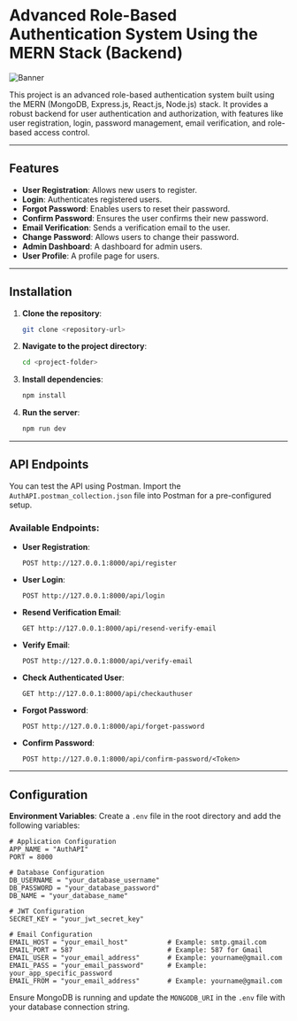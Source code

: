 # Advanced Role-Based Authentication System Using the MERN Stack (Backend)

![Banner](https://res.cloudinary.com/doxgutilx/image/upload/v1740657044/images/iiqdxle6e4giheutrxkp.png)

This project is an advanced role-based authentication system built using the MERN (MongoDB, Express.js, React.js, Node.js) stack. It provides a robust backend for user authentication and authorization, with features like user registration, login, password management, email verification, and role-based access control.

---

## Features

- **User Registration**: Allows new users to register.
- **Login**: Authenticates registered users.
- **Forgot Password**: Enables users to reset their password.
- **Confirm Password**: Ensures the user confirms their new password.
- **Email Verification**: Sends a verification email to the user.
- **Change Password**: Allows users to change their password.
- **Admin Dashboard**: A dashboard for admin users.
- **User Profile**: A profile page for users.

---

## Installation

1. **Clone the repository**:

   ```bash
   git clone <repository-url>
   ```

2. **Navigate to the project directory**:

   ```bash
   cd <project-folder>
   ```

3. **Install dependencies**:

   ```bash
   npm install
   ```

4. **Run the server**:
   ```bash
   npm run dev
   ```

---

## API Endpoints

You can test the API using Postman. Import the `AuthAPI.postman_collection.json` file into Postman for a pre-configured setup.

### Available Endpoints:

- **User Registration**:

  ```
  POST http://127.0.0.1:8000/api/register
  ```

- **User Login**:

  ```
  POST http://127.0.0.1:8000/api/login
  ```

- **Resend Verification Email**:

  ```
  GET http://127.0.0.1:8000/api/resend-verify-email
  ```

- **Verify Email**:

  ```
  POST http://127.0.0.1:8000/api/verify-email
  ```

- **Check Authenticated User**:

  ```
  GET http://127.0.0.1:8000/api/checkauthuser
  ```

- **Forgot Password**:

  ```
  POST http://127.0.0.1:8000/api/forget-password
  ```

- **Confirm Password**:
  ```
  POST http://127.0.0.1:8000/api/confirm-password/<Token>
  ```

---

## Configuration

**Environment Variables**:
Create a `.env` file in the root directory and add the following variables:

```env
# Application Configuration
APP_NAME = "AuthAPI"
PORT = 8000

# Database Configuration
DB_USERNAME = "your_database_username"
DB_PASSWORD = "your_database_password"
DB_NAME = "your_database_name"

# JWT Configuration
SECRET_KEY = "your_jwt_secret_key"

# Email Configuration
EMAIL_HOST = "your_email_host"          # Example: smtp.gmail.com
EMAIL_PORT = 587                        # Example: 587 for Gmail
EMAIL_USER = "your_email_address"       # Example: yourname@gmail.com
EMAIL_PASS = "your_email_password"      # Example: your_app_specific_password
EMAIL_FROM = "your_email_address"       # Example: yourname@gmail.com
```

Ensure MongoDB is running and update the `MONGODB_URI` in the `.env` file with your database connection string.
